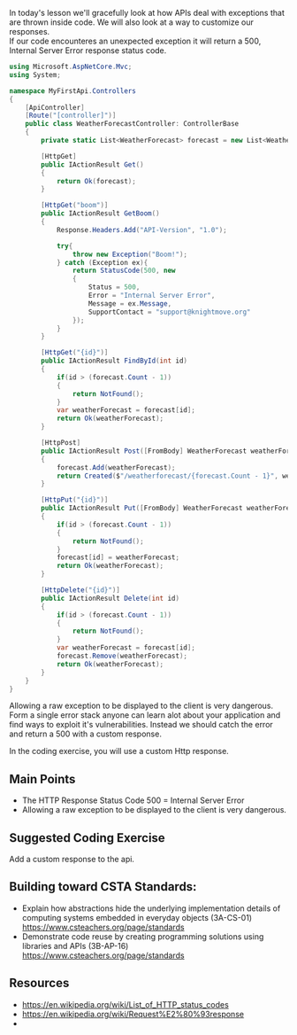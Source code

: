 In today's lesson we'll gracefully look at how APIs deal with exceptions that are thrown inside code.  We will also look at a way to customize our responses.  
If our code encounteres an unexpected exception it will return a 500, Internal Server Error response status code.

``` cs
using Microsoft.AspNetCore.Mvc;
using System;

namespace MyFirstApi.Controllers
{
    [ApiController]
    [Route("[controller]")]
    public class WeatherForecastController: ControllerBase
    {
        private static List<WeatherForecast> forecast = new List<WeatherForecast>();

        [HttpGet]
        public IActionResult Get()
        {
            return Ok(forecast);
        }

        [HttpGet("boom")]
        public IActionResult GetBoom()
        {
            Response.Headers.Add("API-Version", "1.0");

            try{
                throw new Exception("Boom!");
            } catch (Exception ex){
                return StatusCode(500, new
                {
                    Status = 500,
                    Error = "Internal Server Error",
                    Message = ex.Message,
                    SupportContact = "support@knightmove.org"
                });
            }
        }

        [HttpGet("{id}")]
        public IActionResult FindById(int id)
        {
            if(id > (forecast.Count - 1))
            {
                return NotFound();
            }
            var weatherForecast = forecast[id];
            return Ok(weatherForecast);
        }

        [HttpPost]
        public IActionResult Post([FromBody] WeatherForecast weatherForecast)
        {
            forecast.Add(weatherForecast);
            return Created($"/weatherforecast/{forecast.Count - 1}", weatherForecast);
        }

        [HttpPut("{id}")]
        public IActionResult Put([FromBody] WeatherForecast weatherForecast, [FromRoute] int id)
        {
            if(id > (forecast.Count - 1))
            {
                return NotFound();
            }
            forecast[id] = weatherForecast;
            return Ok(weatherForecast);
        }

        [HttpDelete("{id}")]
        public IActionResult Delete(int id)
        {
            if(id > (forecast.Count - 1))
            {
                return NotFound();
            }
            var weatherForecast = forecast[id];
            forecast.Remove(weatherForecast);
            return Ok(weatherForecast);
        }
    }
}
```
Allowing a raw exception to be displayed to the client is very dangerous.  Form a single error stack anyone can learn alot about your application and find ways to exploit it's vulnerabilities.
Instead we should catch the error and return a 500 with a custom response.  

In the coding exercise, you will use a custom Http response.

## Main Points
- The HTTP Response Status Code 500 = Internal Server Error
- Allowing a raw exception to be displayed to the client is very dangerous.

## Suggested Coding Exercise
Add a custom response to the api.

## Building toward CSTA Standards:
- Explain how abstractions hide the underlying implementation details of computing systems embedded in everyday objects (3A-CS-01) https://www.csteachers.org/page/standards
- Demonstrate code reuse by creating programming solutions using libraries and APIs (3B-AP-16) https://www.csteachers.org/page/standards

## Resources
- https://en.wikipedia.org/wiki/List_of_HTTP_status_codes
- https://en.wikipedia.org/wiki/Request%E2%80%93response
- 
